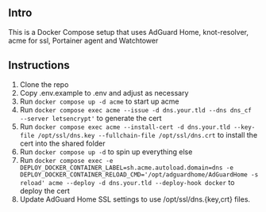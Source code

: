 ## Intro

This is a Docker Compose setup that uses AdGuard Home, knot-resolver, acme for ssl, Portainer agent and Watchtower

## Instructions

1. Clone the repo
2. Copy .env.example to .env and adjust as necessary
3. Run `docker compose up -d acme` to start up acme
4. Run `docker compose exec acme --issue -d dns.your.tld --dns dns_cf --server letsencrypt'` to generate the cert
5. Run `docker compose exec acme --install-cert -d dns.your.tld --key-file /opt/ssl/dns.key --fullchain-file /opt/ssl/dns.crt` to install the cert into the shared folder
6. Run `docker compose up -d` to spin up everything else
7. Run `docker compose exec -e DEPLOY_DOCKER_CONTAINER_LABEL=sh.acme.autoload.domain=dns -e DEPLOY_DOCKER_CONTAINER_RELOAD_CMD='/opt/adguardhome/AdGuardHome -s reload' acme --deploy -d dns.your.tld --deploy-hook docker` to deploy the cert
8. Update AdGuard Home SSL settings to use /opt/ssl/dns.{key,crt} files.
